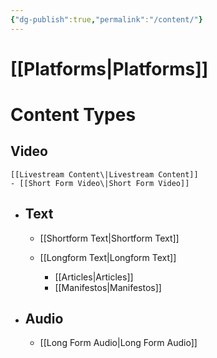 ```yaml
---
{"dg-publish":true,"permalink":"/content/"}
---
```


# [[Platforms\|Platforms]]

# Content Types


##  Video
	[[Livestream Content\|Livestream Content]]
	- [[Short Form Video\|Short Form Video]]


- ## Text
	- [[Shortform Text\|Shortform Text]]
		
	- [[Longform Text\|Longform Text]]
		- [[Articles\|Articles]]
		- [[Manifestos\|Manifestos]]

- ## Audio
	- [[Long Form Audio\|Long Form Audio]]
	